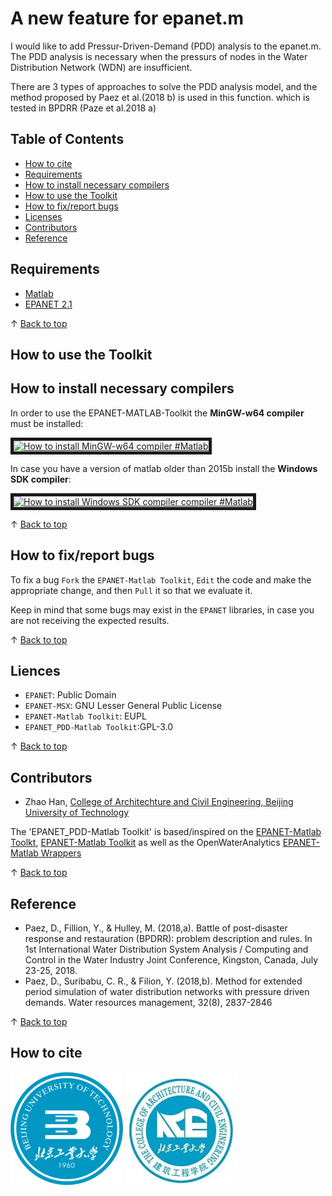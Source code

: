 # A new feature for epanet.m
I would like to add Pressur-Driven-Demand (PDD) analysis to the epanet.m. The PDD analysis is necessary when the pressurs of nodes in the Water Distribution Network (WDN) are insufficient.

There are 3 types of approaches to solve the PDD analysis model, and the method proposed by Paez et al.(2018 b) is used in this function. which is tested in BPDRR (Paze et al.2018 a) 

## Table of Contents

- [How to cite](#how-to-cite)
- [Requirements](#requirements)
- [How to install necessary compilers](#How-to-install-necessary-compilers)
- [How to use the Toolkit](#How-to-use-the-Toolkit)
- [How to fix/report bugs](#How-to-fixreport-bugs)
- [Licenses](#Licenses)
- [Contributors](#Contributors)
- [Reference](#Reference)

## Requirements 

* [Matlab](http://www.mathworks.com/)
* [EPANET 2.1](https://github.com/OpenWaterAnalytics/epanet) 


&uparrow; [Back to top](#table-of-contents)

## How to use the Toolkit

## How to install necessary compilers 

In order to use the EPANET-MATLAB-Toolkit the <b> MinGW-w64 compiler </b> must be installed: <p>
<a href="http://www.youtube.com/watch?feature=player_embedded&v=R_RABL3_6EY
" target="_blank"><img src="http://img.youtube.com/vi/R_RABL3_6EY/0.jpg" 
alt="How to install MinGW-w64 compiler #Matlab" width="280" height="220" border="5" /></a>

In case you have a version of matlab older than 2015b install the <b> Windows SDK compiler</b>: <p>
<a href="http://www.youtube.com/watch?feature=player_embedded&v=hc3OkDypd24
" target="_blank"><img src="http://img.youtube.com/vi/hc3OkDypd24/0.jpg" 
alt="How to install Windows SDK compiler compiler #Matlab" width="280" height="220" border="5" /></a>

&uparrow; [Back to top](#table-of-contents)

## How to fix/report bugs

To fix a bug `Fork` the `EPANET-Matlab Toolkit`, `Edit` the code and make the appropriate change, and then `Pull` it so that we evaluate it. 

Keep in mind that some bugs may exist in the `EPANET` libraries, in case you are not receiving the expected results.

&uparrow; [Back to top](#table-of-contents)

## Liences
* `EPANET`: Public Domain
* `EPANET-MSX`: GNU Lesser General Public License
* `EPANET-Matlab Toolkit`: EUPL 
* `EPANET_PDD-Matlab Toolkit`:GPL-3.0

&uparrow; [Back to top](#table-of-contents)

## Contributors
* Zhao Han, [College of Architechture and Civil Engineering, Beijing University of Technology](https://bjut.edu.cn/)

The 'EPANET_PDD-Matlab Toolkit' is based/inspired on the [EPANET-Matlab Toolkt](https://github.com/KIOS-Research/CCWI2016), [EPANET-Matlab Toolkit](http://www.mathworks.com/matlabcentral/fileexchange/25100-epanet-matlab-toolkit) as well as the OpenWaterAnalytics [EPANET-Matlab Wrappers](https://github.com/OpenWaterAnalytics/epanet-matlab)
 
&uparrow; [Back to top](#table-of-contents)


## Reference

- Paez, D., Fillion, Y., & Hulley, M. (2018,a). Battle of post-disaster response and restauration (BPDRR): problem description and rules. In 1st International Water Distribution System Analysis / Computing and Control in the Water Industry Joint Conference, Kingston, Canada, July 23-25, 2018.
- Paez, D., Suribabu, C. R., & Filion, Y. (2018,b). Method for extended period simulation of water distribution networks with pressure driven demands. Water resources management, 32(8), 2837-2846

&uparrow; [Back to top](#table-of-contents)
## How to cite 


![](./BUT.jpg)
![](./CACE.jpg)
